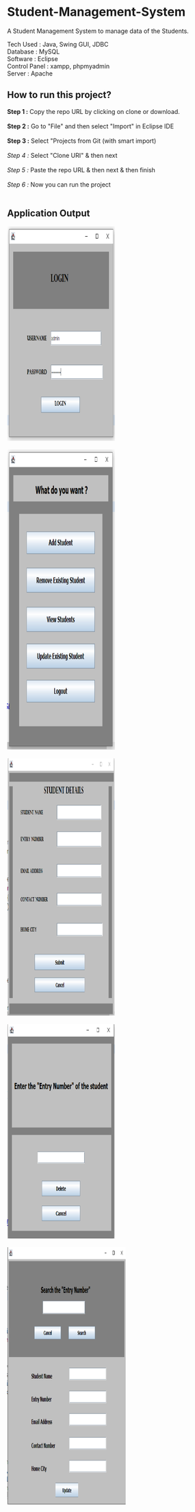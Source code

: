 # Student-Management-System
A Student Management System to manage data of the Students.

Tech Used : Java, Swing GUI, JDBC<br>
Database : MySQL<br>
Software : Eclipse<br>
Control Panel : xampp, phpmyadmin<br>
Server : Apache<br>

## How to run this project?

**Step 1 :** Copy the repo URL by clicking on clone or download.<br><br>
**Step 2 :**  Go to "File" and then select "Import" in Eclipse IDE<br><br>
**Step 3 :** Select "Projects from Git (with smart import)<br><br>
*Step 4 :* Select "Clone URI" & then next<br><br>
*Step 5 :* Paste the repo URL & then next & then finish<br><br>
*Step 6 :* Now you can run the project<br><br>

## Application Output


<img src="https://github.com/MrSwapnill/Student-Management-System/blob/main/Output/login.PNG" alt="login" width="50%" height="500"><br><br>
<img src="https://github.com/MrSwapnill/Student-Management-System/blob/main/Output/menu.PNG" alt="main-menu" width="50%" height="700"><br><br>
<img src="https://github.com/MrSwapnill/Student-Management-System/blob/main/Output/addStudent.PNG" alt="addStudent" width="50%" height="600"><br><br>
<img src="https://github.com/MrSwapnill/Student-Management-System/blob/main/Output/deleteStudent.PNG" alt="deleteStudent" width="50%" height="500"><br><br>
<img src="https://github.com/MrSwapnill/Student-Management-System/blob/main/Output/updateStudent.PNG" alt="updateStudent" width="55%" height="600"><br><br>

